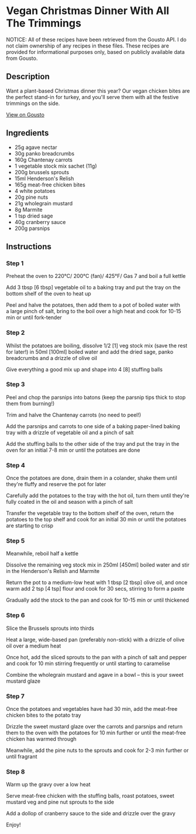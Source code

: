 # Vegan Christmas Dinner With All The Trimmings

NOTICE: All of these recipes have been retrieved from the Gousto API. I do not claim ownership of any recipes in these files. These recipes are provided for informational purposes only, based on publicly available data from Gousto.

## Description

Want a plant-based Christmas dinner this year? Our vegan chicken bites are the perfect stand-in for turkey, and you'll serve them with all the festive trimmings on the side.

[View on Gousto](https://www.gousto.co.uk/recipes/cookbook/vegan-christmas-dinner-with-all-the-trimmings)

## Ingredients

- 25g agave nectar
- 30g panko breadcrumbs
- 160g Chantenay carrots
- 1 vegetable stock mix sachet (11g)
- 200g brussels sprouts
- 15ml Henderson's Relish
- 165g meat-free chicken bites
- 4 white potatoes
- 20g pine nuts
- 21g wholegrain mustard 
-  8g Marmite 
- 1 tsp dried sage
- 40g cranberry sauce	
- 200g parsnips

## Instructions


### Step 1

Preheat the oven to 220°C/ 200°C (fan)/ 425°F/ Gas 7 and boil a full kettle

Add 3 tbsp <span class="text-danger">[6 tbsp]</span> vegetable oil to a baking tray and put the tray on the bottom shelf of the oven to heat up

Peel and halve the potatoes, then add them to a pot of boiled water with a large pinch of salt, bring to the boil over a high heat and cook for 10-15 min or until fork-tender


### Step 2

Whilst the potatoes are boiling, dissolve 1/2 <span class="text-danger">[1]</span> veg stock mix (save the rest for later!) in 50ml <span class="text-danger">[100ml]</span> boiled water and add the dried sage, panko breadcrumbs and a drizzle of olive oil

Give everything a good mix up and shape into 4<span class="text-danger"> [8]</span> stuffing balls


### Step 3

Peel and chop the parsnips into batons (keep the parsnip tips thick to stop them from burning!)

Trim and halve the Chantenay carrots (no need to peel!)

Add the parsnips and carrots to one side of a baking paper-lined baking tray with a drizzle of vegetable oil and a pinch of salt

Add the stuffing balls to the other side of the tray and put the tray in the oven for an initial 7-8 min or until the potatoes are done


### Step 4

Once the potatoes are done, drain them in a colander, shake them until they're fluffy and reserve the pot for later

Carefully add the potatoes to the tray with the hot oil, turn them until they're fully coated in the oil and season with a pinch of salt

Transfer the vegetable tray to the bottom shelf of the oven, return the potatoes to the top shelf and cook for an initial 30 min or until the potatoes are starting to crisp


### Step 5

Meanwhile, reboil half a kettle

Dissolve the remaining veg stock mix in 250ml<span class="text-danger"> [450ml]</span> boiled water and stir in the Henderson's Relish and Marmite

Return the pot to a medium-low heat with 1 tbsp <span class="text-danger">[2 tbsp]</span> olive oil, and once warm add 2 tsp <span class="text-danger">[4 tsp] </span>flour and cook for 30 secs, stirring to form a paste

Gradually add the stock to the pan and cook for 10-15 min or until thickened


### Step 6

Slice the Brussels sprouts into thirds

Heat a large, wide-based pan (preferably non-stick) with a drizzle of olive oil over a medium heat

Once hot, add the sliced sprouts to the pan with a pinch of salt and pepper and cook for 10 min stirring frequently or until starting to caramelise

Combine the wholegrain mustard and agave in a bowl – this is your sweet mustard glaze


### Step 7

Once the potatoes and vegetables have had 30 min, add the meat-free chicken bites to the potato tray

Drizzle the sweet mustard glaze over the carrots and parsnips and return them to the oven with the potatoes for 10 min further or until the meat-free chicken has warmed through

Meanwhile, add the pine nuts to the sprouts and cook for 2-3 min further or until fragrant

### Step 8

Warm up the gravy over a low heat

Serve meat-free chicken with the stuffing balls, roast potatoes, sweet mustard veg and pine nut sprouts to the side

Add a dollop of cranberry sauce to the side and drizzle over the gravy

Enjoy!

